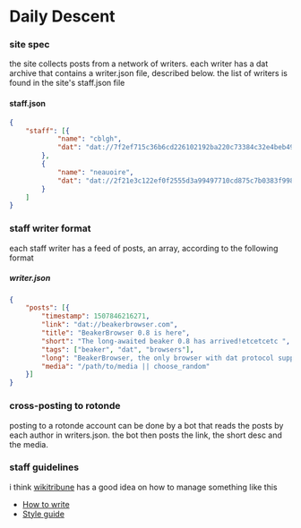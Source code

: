 # Daily Descent


### site spec
the site collects posts from a network of writers. each writer has a dat archive that contains a writer.json file, described below. the list of writers is found in the site's staff.json file


#### staff.json
```json
{
	"staff": [{
			"name": "cblgh",
			"dat": "dat://7f2ef715c36b6cd226102192ba220c73384c32e4beb49601fb3f5bba4719e0c5"
		},
		{
			"name": "neauoire",
			"dat": "dat://2f21e3c122ef0f2555d3a99497710cd875c7b0383f998a2d37c02c042d598485"
		}
	]
}
```

### staff writer format
each staff writer has a feed of posts, an array, according to the following format

##### writer.json
```json
{
	"posts": [{
		"timestamp": 1507846216271,
		"link": "dat://beakerbrowser.com",
		"title": "BeakerBrowser 0.8 is here",
		"short": "The long-awaited beaker 0.8 has arrived!etcetcetc ",
		"tags": ["beaker", "dat", "browsers"],
		"long": "BeakerBrowser, the only browser with dat protocol support as of now, has landed their 0.8 version which contains many new features and p2p ideas.[...]",
		"media": "/path/to/media || choose_random"
	}]
}
```


### cross-posting to rotonde
posting to a rotonde account can be done by a bot that reads the posts by each author in writers.json. the bot then posts the link, the short desc and the media.


### staff guidelines
i think [wikitribune](https://beta.wikitribune.com) has a good idea on how to manage something like this
* [How to write](https://beta.wikitribune.com/project/how-to-write-a-piece-of-journalism-for-wikitribune/)
* [Style guide](https://beta.wikitribune.com/project/wikiproject-style-guide/)
